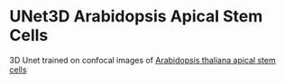 # UNet3D Arabidopsis Apical Stem Cells

3D Unet trained on confocal images of [Arabidopsis thaliana apical stem cells](https://www.repository.cam.ac.uk/handle/1810/262530) 
